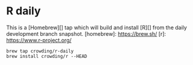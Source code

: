 # R daily

This is a [Homebrew][] tap which will build and install [R][] from the daily development branch snapshot.
[homebrew]: https://brew.sh/
[r]: https://www.r-project.org/

    brew tap crowding/r-daily
    brew install crowding/r --HEAD
